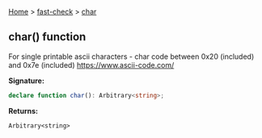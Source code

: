 [Home](/) &gt; [fast-check](../fast-check.md) &gt; [char](char_1.md)

## char() function

For single printable ascii characters - char code between 0x20 (included) and 0x7e (included)  https://www.ascii-code.com/

<b>Signature:</b>

```typescript
declare function char(): Arbitrary<string>;
```
<b>Returns:</b>

`Arbitrary<string>`

